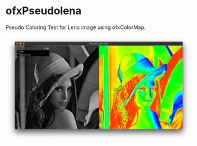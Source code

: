 # ofxPseudolena
Pseudo Coloring Test for Lena image using ofxColorMap.

![pseudo example](https://github.com/bemoregt/ofxPseudolena/blob/master/hsv.png "example")
